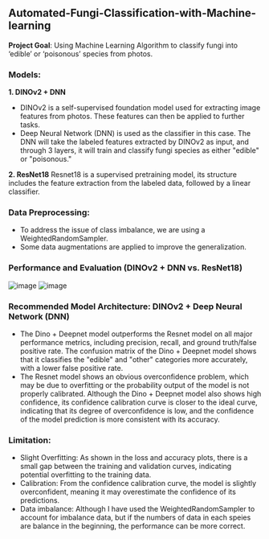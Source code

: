 ## Automated-Fungi-Classification-with-Machine-learning
**Project Goal**: Using Machine Learning Algorithm to classify fungi into ‘edible’ or ‘poisonous’ species from photos.

### Models:
**1. DINOv2 + DNN**
   - DINOv2 is a self-supervised foundation model used for extracting image features from photos. These features can then be applied to further tasks.
   - Deep Neural Network (DNN) is used as the classifier in this case. The DNN will take the labeled features extracted by DINOv2 as input, and through 3 layers, it will train and classify fungi species as either "edible" or "poisonous."

**2. ResNet18**
   Resnet18 is a supervised pretraining model, its structure includes the feature extraction from the labeled data, followed by a linear classifier. 

### Data Preprocessing:
- To address the issue of class imbalance, we are using a WeightedRandomSampler.
- Some data augmentations are applied to improve the generalization.

### Performance and Evaluation (DINOv2 + DNN vs. ResNet18)
![image](https://github.com/user-attachments/assets/ead573d4-abea-46f1-94df-44d2aeb4a73c)
![image](https://github.com/user-attachments/assets/5acc1616-62ce-495e-a165-088b1da052b7)

### Recommended Model Architecture: DINOv2 + Deep Neural Network (DNN)
- The Dino + Deepnet model outperforms the Resnet model on all major performance metrics, including precision, recall, and ground truth/false positive rate. 
The confusion matrix of the Dino + Deepnet model shows that it classifies the "edible" and "other" categories more accurately, with a lower false positive rate. 
- The Resnet model shows an obvious overconfidence problem, which may be due to overfitting or the probability output of the model is not properly calibrated. Although the Dino + Deepnet model also shows high confidence, its confidence calibration curve is closer to the ideal curve, indicating that its degree of overconfidence is low, and the confidence of the model prediction is more consistent with its accuracy.

### Limitation:
- Slight Overfitting: As shown in the loss and accuracy plots, there is a small gap between the training and validation curves, indicating potential overfitting to the training data.
- Calibration: From the confidence calibration curve, the model is slightly overconfident, meaning it may overestimate the confidence of its predictions.
- Data imbalance: Although I have used the WeightedRandomSampler to account for imbalance data, but if the numbers of data in each speies are balance in the beginning, the performance can be more correct.

